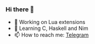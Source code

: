 ### Hi there 👋
- 🔭 Working on Lua extensions
- 🌱 Learning C, Haskell and Nim
- 📫 How to reach me: [Telegram](https://t.me/arkt8)



